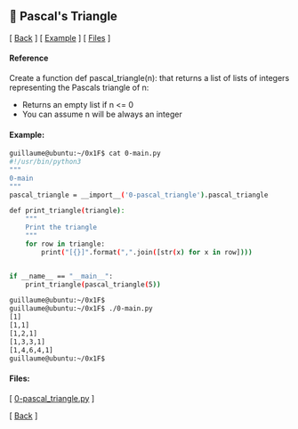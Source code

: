## :memo: Pascal's Triangle
\[ [Back](../../..#readme) \]
\[ [Example](#Example) \]
\[ [Files](#Files) \]

#### Reference

Create a function def pascal_triangle(n): that returns a list of lists of integers representing the Pascals triangle of n:
- Returns an empty list if n <= 0
- You can assume n will be always an integer


#### Example:
```bash
guillaume@ubuntu:~/0x1F$ cat 0-main.py
#!/usr/bin/python3
"""
0-main
"""
pascal_triangle = __import__('0-pascal_triangle').pascal_triangle

def print_triangle(triangle):
    """
    Print the triangle
    """
    for row in triangle:
        print("[{}]".format(",".join([str(x) for x in row])))


if __name__ == "__main__":
    print_triangle(pascal_triangle(5))

guillaume@ubuntu:~/0x1F$ 
guillaume@ubuntu:~/0x1F$ ./0-main.py
[1]
[1,1]
[1,2,1]
[1,3,3,1]
[1,4,6,4,1]
guillaume@ubuntu:~/0x1F$ 
```

#### Files:
\[ [0-pascal_triangle.py](0-pascal_triangle.py) \]

\[ [Back](../../..#readme) \]
